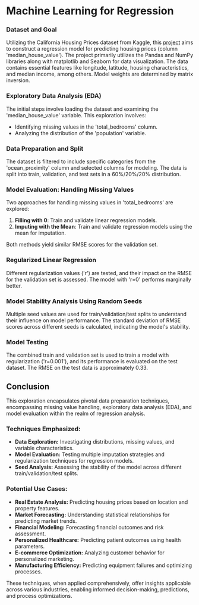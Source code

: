 # Machine Learning for Regression

### Dataset and Goal
Utilizing the California Housing Prices dataset from Kaggle, this [project](https://github.com/JasonDahl/mlzoomcamp-homework/blob/main/homework-2/02-ml-regression-homework.ipynb "View project notebook") aims to construct a regression model for predicting housing prices (column 'median_house_value'). The project primarily utilizes the Pandas and NumPy libraries along with matplotlib and Seaborn for data visualization.  The data contains essential features like longitude, latitude, housing characteristics, and median income, among others.  Model weights are determined by matrix inversion.

### Exploratory Data Analysis (EDA)
The initial steps involve loading the dataset and examining the 'median_house_value' variable. This exploration involves:
- Identifying missing values in the 'total_bedrooms' column.
- Analyzing the distribution of the 'population' variable.

### Data Preparation and Split
The dataset is filtered to include specific categories from the 'ocean_proximity' column and selected columns for modeling. The data is split into train, validation, and test sets in a 60%/20%/20% distribution.

### Model Evaluation: Handling Missing Values
Two approaches for handling missing values in 'total_bedrooms' are explored:
1. **Filling with 0**: Train and validate linear regression models.
2. **Imputing with the Mean**: Train and validate regression models using the mean for imputation.

Both methods yield similar RMSE scores for the validation set.

### Regularized Linear Regression
Different regularization values ('r') are tested, and their impact on the RMSE for the validation set is assessed. The model with 'r=0' performs marginally better.

### Model Stability Analysis Using Random Seeds
Multiple seed values are used for train/validation/test splits to understand their influence on model performance. The standard deviation of RMSE scores across different seeds is calculated, indicating the model's stability.

### Model Testing
The combined train and validation set is used to train a model with regularization ('r=0.001'), and its performance is evaluated on the test dataset. The RMSE on the test data is approximately 0.33.

## Conclusion

This exploration encapsulates pivotal data preparation techniques, encompassing missing value handling, exploratory data analysis (EDA), and model evaluation within the realm of regression analysis.

### Techniques Emphasized:

- **Data Exploration:** Investigating distributions, missing values, and variable characteristics.
- **Model Evaluation:** Testing multiple imputation strategies and regularization techniques for regression models.
- **Seed Analysis:** Assessing the stability of the model across different train/validation/test splits.

### Potential Use Cases:

- **Real Estate Analysis:** Predicting housing prices based on location and property features.
- **Market Forecasting:** Understanding statistical relationships for predicting market trends.
- **Financial Modeling:** Forecasting financial outcomes and risk assessment.
- **Personalized Healthcare:** Predicting patient outcomes using health parameters.
- **E-commerce Optimization:** Analyzing customer behavior for personalized marketing.
- **Manufacturing Efficiency:** Predicting equipment failures and optimizing processes.

These techniques, when applied comprehensively, offer insights applicable across various industries, enabling informed decision-making, predictions, and process optimizations.
